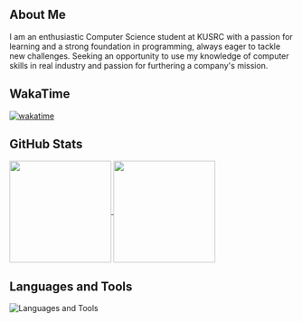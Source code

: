 ## About Me
I am an enthusiastic Computer Science student at KUSRC with a passion for learning and a strong foundation in programming, always eager to tackle new challenges. Seeking an opportunity to use my knowledge of computer
 skills in real industry and passion for furthering a company's mission.

## WakaTime

[![wakatime](https://wakatime.com/badge/user/acfe274f-19b7-4254-bbc1-938512580640.svg)](https://wakatime.com/@acfe274f-19b7-4254-bbc1-938512580640)

## GitHub Stats
<div > <a href="https://github.com/anuraghazra/github-readme-stats"> <img height=180 align="center" src="https://github-readme-stats.vercel.app/api?username=prxsss&show_icons=true&theme=tokyonight" /> </a> <a href="https://github.com/anuraghazra/convoychat"> <img height=180 align="center" src="https://github-readme-stats.vercel.app/api/top-langs?username=prxsss&layout=compact&langs_count=8&card_width=320&theme=tokyonight" /> </a> </div>

## Languages and Tools
<img src="https://skillicons.dev/icons?i=javascript,python,java,dart,c,cpp,react,nextjs,vue,tailwind,pinia,nodejs,express,fastapi,flutter,mongodb,postgres,git,github,vim,postman,powershell" alt="Languages and Tools" />
